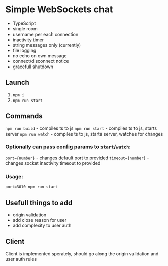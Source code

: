 # Simple WebSockets chat

- TypeScript
- single room
- username per each connection
- inactivity timer
- string messages only (currently)
- file logging
- no echo on own message
- connect/disconnect notice
- gracefull shutdown

## Launch

1. `npm i`
2. `npm run start`

## Commands

`npm run build` - compiles ts to js
`npm run start` - compiles ts to js, starts server
`npm run watch` - compiles ts to js, starts server, watches for changes

### Optionally can pass config params to `start`/`watch`:
`port={number}` - changes default port to provided
`timeout={number}` - changes socket inactivity timeout to provided

### Usage:
`port=3010 npm run start`

## Usefull things to add
- origin validation
- add close reason for user
- add complexity to user auth

## Client

Client is implemented sperately, should go along the origin validation and user auth rules
